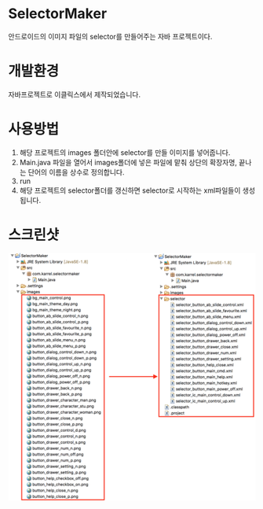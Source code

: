 # SelectorMaker
안드로이드의 이미지 파일의 selector를 만들어주는 자바 프로젝트이다.

# 개발환경
자바프로젝트로 이클릭스에서 제작되었습니다.

# 사용방법
1. 해당 프로젝트의 images 폴더안에 selector를 만들 이미지를 넣어줍니다.
2. Main.java 파일을 열어서 images폴더에 넣은 파일에 맡춰 상단의 확장자명, 끝나는 단어의 이름을 상수로 정의합니다.
3. run
4. 해당 프로젝트의 selector폴더를 갱신하면 selector로 시작하는 xml파일들이 생성됩니다.

# 스크린샷
![Screenshot](https://github.com/karrel84/SelectorMaker/blob/master/screenshot.png?raw=true)
